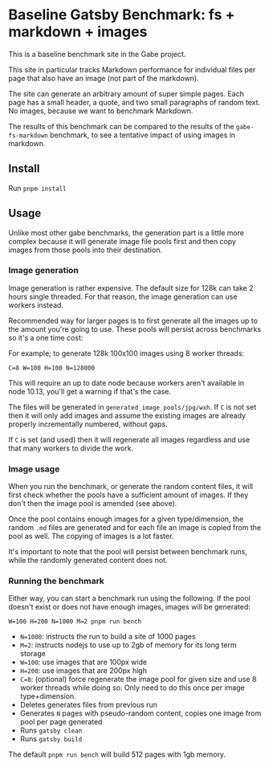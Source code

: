 # Baseline Gatsby Benchmark: fs + markdown + images

This is a baseline benchmark site in the Gabe project.

This site in particular tracks Markdown performance for individual files per page that also have an image (not part of the markdown).

The site can generate an arbitrary amount of super simple pages. Each page has a small header, a quote, and two small paragraphs of random text. No images, because we want to benchmark Markdown.

The results of this benchmark can be compared to the results of the `gabe-fs-markdown` benchmark, to see a tentative impact of using images in markdown.

## Install

Run `pnpm install`

## Usage

Unlike most other gabe benchmarks, the generation part is a little more complex because it will generate image file pools first and then copy images from those pools into their destination.

### Image generation

Image generation is rather expensive. The default size for 128k can take 2 hours single threaded. For that reason, the image generation can use workers instead.

Recommended way for larger pages is to first generate all the images up to the amount you're going to use. These pools will persist across benchmarks so it's a one time cost:

For example; to generate 128k 100x100 images using 8 worker threads:

```
C=8 W=100 H=100 N=128000
```

This will require an up to date node because workers aren't available in node 10.13, you'll get a warning if that's the case.

The files will be generated in `generated_image_pools/jpg/wxh`. If `C` is not set then it will only add images and assume the existing images are already properly incrementally numbered, without gaps.

If `C` is set (and used) then it will regenerate all images regardless and use that many workers to divide the work.

### Image usage

When you run the benchmark, or generate the random content files, it will first check whether the pools have a sufficient amount of images. If they don't then the image pool is amended (see above).

Once the pool contains enough images for a given type/dimension, the random `.md` files are generated and for each file an image is copied from the pool as well. The copying of images is a lot faster.

It's important to note that the pool will persist between benchmark runs, while the randomly generated content does not.

### Running the benchmark

Either way, you can start a benchmark run using the following. If the pool doesn't exist or does not have enough images, images will be generated:

```shell
W=100 H=200 N=1000 M=2 pnpm run bench
```

- `N=1000`: instructs the run to build a site of 1000 pages
- `M=2`: instructs nodejs to use up to 2gb of memory for its long term storage
- `W=100`: use images that are 100px wide
- `H=200`: use images that are 200px high
- `C=8`: (optional) force regenerate the image pool for given size and use 8 worker threads while doing so. Only need to do this once per image type+dimension.
- Deletes generates files from previous run
- Generates `N` pages with pseudo-random content, copies one image from pool per page generated
- Runs `gatsby clean`
- Runs `gatsby build`

The default `pnpm run bench` will build 512 pages with 1gb memory.
